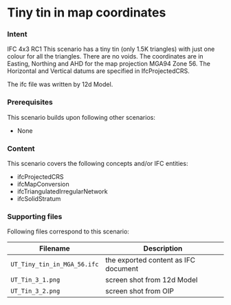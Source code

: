 
# Tiny tin in map coordinates

### Intent

IFC 4x3 RC1
This scenario has a tiny tin (only 1.5K triangles) with just one colour for all the triangles. 
There are no voids.
The coordinates are in Easting, Northing and AHD for the map projection MGA94 Zone 56.
The Horizontal and Vertical datums are specified in IfcProjectedCRS.

The ifc file was written by 12d Model. 

### Prerequisites

This scenario builds upon following other scenarios:
- None

### Content

This scenario covers the following concepts and/or IFC entities:

- ifcProjectedCRS
- ifcMapConversion
- ifcTriangulatedIrregularNetwork
- ifcSolidStratum


### Supporting files

Following files correspond to this scenario:

| Filename                          | Description                               |
|-----------------------------------|-------------------------------------------|
| `UT_Tiny_tin_in_MGA_56.ifc`       | the exported content as IFC document      |
| `UT_Tin_3_1.png`                  | screen shot from 12d Model                |
| `UT_Tin_3_2.png`                  | screen shot from OIP                      |

